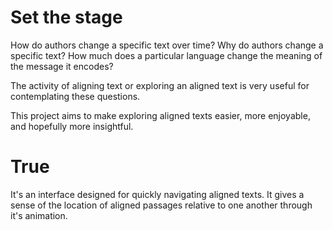 # Set the stage
How do authors change a specific text over time?
Why do authors change a specific text?
How much does a particular language change the meaning of the message it encodes?

The activity of aligning text or exploring an aligned text is very useful for contemplating these questions.

This project aims to make exploring aligned texts easier, more enjoyable, and hopefully more insightful.

# True
It's an interface designed for quickly navigating aligned texts.
It gives a sense of the location of aligned passages relative to one another through it's animation.